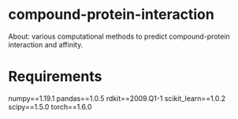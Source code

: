 # compound-protein-interaction
About: various computational methods to predict compound-protein interaction and affinity.

# Requirements
numpy==1.19.1
pandas==1.0.5
rdkit==2009.Q1-1
scikit_learn==1.0.2
scipy==1.5.0
torch==1.6.0
